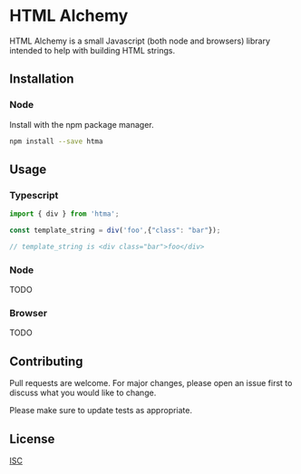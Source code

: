 # HTML Alchemy

HTML Alchemy is a small Javascript (both node and browsers) library intended to help with building HTML strings.


## Installation

### Node

Install with the npm package manager.

```bash
npm install --save htma
```

## Usage

### Typescript

```typescript
import { div } from 'htma';

const template_string = div('foo',{"class": "bar"});

// template_string is <div class="bar">foo</div> 

```

### Node

TODO

### Browser

TODO

## Contributing

Pull requests are welcome. For major changes, please open an issue first
to discuss what you would like to change.

Please make sure to update tests as appropriate.

## License

[ISC](https://opensource.org/license/isc-license-txt/)